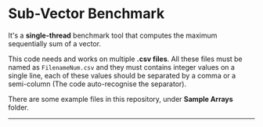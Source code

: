 # Sub-Vector Benchmark
It's a **single-thread** benchmark tool that computes the maximum sequentially sum of a vector.

This code needs and works on multiple **.csv files**.
All these files must be named as `FilenameNum.csv` and they must contains integer values on a single line, each of these values should be separated by a comma or a semi-column (The code auto-recognise the separator).

There are some example files in this repository, under **Sample Arrays** folder.

-----
